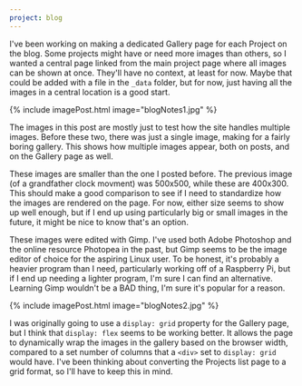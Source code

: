 ```yaml
---
project: blog 
---
```

I've been working on making a dedicated Gallery page for each Project on the blog. Some projects might have or need more images than others, so I wanted a central page linked from the main project page where all images can be shown at once. They'll have no context, at least for now. Maybe that could be added with a file in the `_data` folder, but for now, just having all the images in a central location is a good start.

{% include imagePost.html image="blogNotes1.jpg" %}

The images in this post are mostly just to test how the site handles multiple images. Before these two, there was just a single image, making for a fairly boring gallery. This shows how multiple images appear, both on posts, and on the Gallery page as well.

These images are smaller than the one I posted before. The previous image (of a grandfather clock movment) was 500x500, while these are 400x300. This should make a good comparison to see if I need to standardize how the images are rendered on the page. For now, either size seems to show up well enough, but if I end up using particularly big or small images in the future, it might be nice to know that's an option.

These images were edited with Gimp. I've used both Adobe Photoshop and the online resource Photopea in the past, but Gimp seems to be the image editor of choice for the aspiring Linux user. To be honest, it's probably a heavier program than I need, particularly working off of a Raspberry Pi, but if I end up needing a lighter program, I'm sure I can find an alternative. Learning Gimp wouldn't be a BAD thing, I'm sure it's popular for a reason.

{% include imagePost.html image="blogNotes2.jpg" %}

I was originally going to use a `display: grid` property for the Gallery page, but I think that `display: flex` seems to be working better. It allows the page to dynamically wrap the images in the gallery based on the browser width, compared to a set number of columns that a `<div>` set to `display: grid` would have. I've been thinking about converting the Projects list page to a grid format, so I'll have to keep this in mind.
